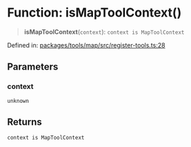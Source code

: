 # Function: isMapToolContext()

> **isMapToolContext**(`context`): `context is MapToolContext`

Defined in: [packages/tools/map/src/register-tools.ts:28](https://github.com/GeoDaCenter/openassistant/blob/bc4037be52d89829440fcc4aaa1010be73719d16/packages/tools/map/src/register-tools.ts#L28)

## Parameters

### context

`unknown`

## Returns

`context is MapToolContext`
